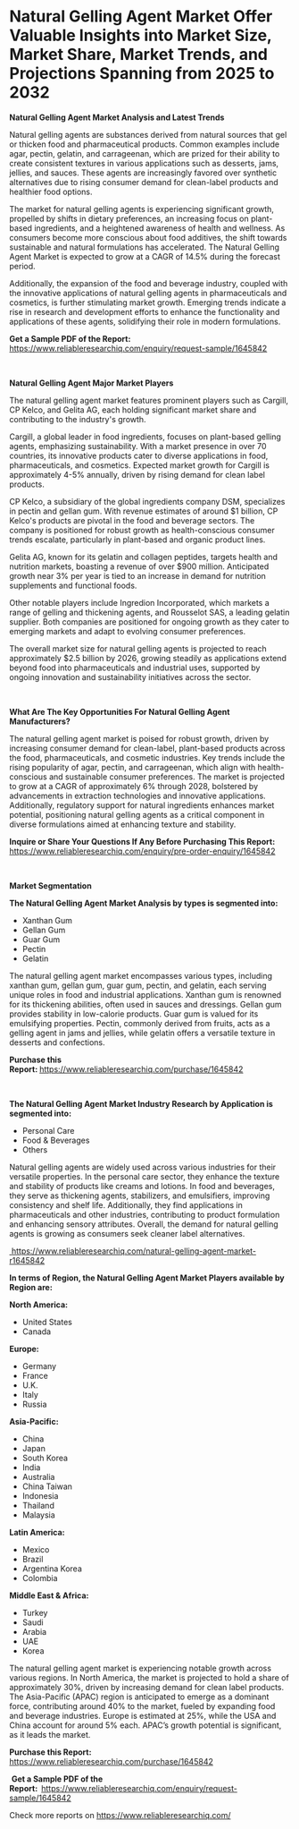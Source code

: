 <p><h1>Natural Gelling Agent Market Offer Valuable Insights into Market Size, Market Share, Market Trends, and Projections Spanning from 2025 to 2032</h1></p><p><strong>Natural Gelling Agent Market Analysis and Latest Trends</strong></p>
<p><p>Natural gelling agents are substances derived from natural sources that gel or thicken food and pharmaceutical products. Common examples include agar, pectin, gelatin, and carrageenan, which are prized for their ability to create consistent textures in various applications such as desserts, jams, jellies, and sauces. These agents are increasingly favored over synthetic alternatives due to rising consumer demand for clean-label products and healthier food options.</p><p>The market for natural gelling agents is experiencing significant growth, propelled by shifts in dietary preferences, an increasing focus on plant-based ingredients, and a heightened awareness of health and wellness. As consumers become more conscious about food additives, the shift towards sustainable and natural formulations has accelerated. The Natural Gelling Agent Market is expected to grow at a CAGR of 14.5% during the forecast period. </p><p>Additionally, the expansion of the food and beverage industry, coupled with the innovative applications of natural gelling agents in pharmaceuticals and cosmetics, is further stimulating market growth. Emerging trends indicate a rise in research and development efforts to enhance the functionality and applications of these agents, solidifying their role in modern formulations.</p></p>
<p><strong>Get a Sample PDF of the Report:&nbsp;</strong> <a href="https://www.reliableresearchiq.com/enquiry/request-sample/1645842?utm_campaign=3433&utm_medium=2&utm_source=Github&utm_content=ia&utm_term=02042025&utm_id=natural-gelling-agent">https://www.reliableresearchiq.com/enquiry/request-sample/1645842</a></p>
<p>&nbsp;</p>
<p><strong>Natural Gelling Agent Major Market Players</strong></p>
<p><p>The natural gelling agent market features prominent players such as Cargill, CP Kelco, and Gelita AG, each holding significant market share and contributing to the industry's growth. </p><p>Cargill, a global leader in food ingredients, focuses on plant-based gelling agents, emphasizing sustainability. With a market presence in over 70 countries, its innovative products cater to diverse applications in food, pharmaceuticals, and cosmetics. Expected market growth for Cargill is approximately 4-5% annually, driven by rising demand for clean label products.</p><p>CP Kelco, a subsidiary of the global ingredients company DSM, specializes in pectin and gellan gum. With revenue estimates of around $1 billion, CP Kelco's products are pivotal in the food and beverage sectors. The company is positioned for robust growth as health-conscious consumer trends escalate, particularly in plant-based and organic product lines.</p><p>Gelita AG, known for its gelatin and collagen peptides, targets health and nutrition markets, boasting a revenue of over $900 million. Anticipated growth near 3% per year is tied to an increase in demand for nutrition supplements and functional foods.</p><p>Other notable players include Ingredion Incorporated, which markets a range of gelling and thickening agents, and Rousselot SAS, a leading gelatin supplier. Both companies are positioned for ongoing growth as they cater to emerging markets and adapt to evolving consumer preferences.</p><p>The overall market size for natural gelling agents is projected to reach approximately $2.5 billion by 2026, growing steadily as applications extend beyond food into pharmaceuticals and industrial uses, supported by ongoing innovation and sustainability initiatives across the sector.</p></p>
<p>&nbsp;</p>
<p><strong>What Are The Key Opportunities For Natural Gelling Agent Manufacturers?</strong></p>
<p><p>The natural gelling agent market is poised for robust growth, driven by increasing consumer demand for clean-label, plant-based products across the food, pharmaceuticals, and cosmetic industries. Key trends include the rising popularity of agar, pectin, and carrageenan, which align with health-conscious and sustainable consumer preferences. The market is projected to grow at a CAGR of approximately 6% through 2028, bolstered by advancements in extraction technologies and innovative applications. Additionally, regulatory support for natural ingredients enhances market potential, positioning natural gelling agents as a critical component in diverse formulations aimed at enhancing texture and stability.</p></p>
<p><strong>Inquire or Share Your Questions If Any Before Purchasing This Report:</strong> <a href="https://www.reliableresearchiq.com/enquiry/pre-order-enquiry/1645842?utm_campaign=3433&utm_medium=2&utm_source=Github&utm_content=ia&utm_term=02042025&utm_id=natural-gelling-agent">https://www.reliableresearchiq.com/enquiry/pre-order-enquiry/1645842</a></p>
<p>&nbsp;</p>
<p><strong>Market Segmentation</strong></p>
<p><strong>The Natural Gelling Agent Market Analysis by types is segmented into:</strong></p>
<p><ul><li>Xanthan Gum</li><li>Gellan Gum</li><li>Guar Gum</li><li>Pectin</li><li>Gelatin</li></ul></p>
<p><p>The natural gelling agent market encompasses various types, including xanthan gum, gellan gum, guar gum, pectin, and gelatin, each serving unique roles in food and industrial applications. Xanthan gum is renowned for its thickening abilities, often used in sauces and dressings. Gellan gum provides stability in low-calorie products. Guar gum is valued for its emulsifying properties. Pectin, commonly derived from fruits, acts as a gelling agent in jams and jellies, while gelatin offers a versatile texture in desserts and confections.</p></p>
<p><strong>Purchase this Report:&nbsp;</strong><a href="https://www.reliableresearchiq.com/purchase/1645842?utm_campaign=3433&utm_medium=2&utm_source=Github&utm_content=ia&utm_term=02042025&utm_id=natural-gelling-agent">https://www.reliableresearchiq.com/purchase/1645842</a></p>
<p>&nbsp;</p>
<p><strong>The Natural Gelling Agent Market Industry Research by Application is segmented into:</strong></p>
<p><ul><li>Personal Care</li><li>Food & Beverages</li><li>Others</li></ul></p>
<p><p>Natural gelling agents are widely used across various industries for their versatile properties. In the personal care sector, they enhance the texture and stability of products like creams and lotions. In food and beverages, they serve as thickening agents, stabilizers, and emulsifiers, improving consistency and shelf life. Additionally, they find applications in pharmaceuticals and other industries, contributing to product formulation and enhancing sensory attributes. Overall, the demand for natural gelling agents is growing as consumers seek cleaner label alternatives.</p></p>
<p><a href="https://www.reliableresearchiq.com/natural-gelling-agent-market-r1645842?utm_campaign=3433&utm_medium=2&utm_source=Github&utm_content=ia&utm_term=02042025&utm_id=natural-gelling-agent">&nbsp;https://www.reliableresearchiq.com/natural-gelling-agent-market-r1645842</a></p>
<p><strong>In terms of Region, the Natural Gelling Agent Market Players available by Region are:</strong></p>
<p>
    <p> <strong> North America: </strong>
        <ul>
            <li>United States</li>
            <li>Canada</li>
        </ul>
        </p> 
    <p> <strong> Europe: </strong>
        <ul>
            <li>Germany</li>
            <li>France</li>
            <li>U.K.</li>
            <li>Italy</li>
            <li>Russia</li>
        </ul>
        </p> 
    <p> <strong> Asia-Pacific: </strong>
        <ul>
            <li>China</li>
            <li>Japan</li>
            <li>South Korea</li>
            <li>India</li>
            <li>Australia</li>
            <li>China Taiwan</li>
            <li>Indonesia</li>
            <li>Thailand</li>
            <li>Malaysia</li>
        </ul>
        </p> 
    <p> <strong> Latin America: </strong>
        <ul>
            <li>Mexico</li>
            <li>Brazil</li>
            <li>Argentina Korea</li>
            <li>Colombia</li>
        </ul>
        </p> 
    <p> <strong> Middle East & Africa: </strong>
        <ul>
            <li>Turkey</li>
            <li>Saudi</li>
            <li>Arabia</li>
            <li>UAE</li>
            <li>Korea</li>
        </ul>
    </p>
    </p>
<p><p>The natural gelling agent market is experiencing notable growth across various regions. In North America, the market is projected to hold a share of approximately 30%, driven by increasing demand for clean label products. The Asia-Pacific (APAC) region is anticipated to emerge as a dominant force, contributing around 40% to the market, fueled by expanding food and beverage industries. Europe is estimated at 25%, while the USA and China account for around 5% each. APAC’s growth potential is significant, as it leads the market.</p></p>
<p><strong>Purchase this Report: </strong><a href="https://www.reliableresearchiq.com/purchase/1645842?utm_campaign=3433&utm_medium=2&utm_source=Github&utm_content=ia&utm_term=02042025&utm_id=natural-gelling-agent">https://www.reliableresearchiq.com/purchase/1645842</a></p>
<p>&nbsp;<strong>Get a Sample PDF of the Report:&nbsp;&nbsp;</strong><a href="https://www.reliableresearchiq.com/enquiry/request-sample/1645842?utm_campaign=3433&utm_medium=2&utm_source=Github&utm_content=ia&utm_term=02042025&utm_id=natural-gelling-agent">https://www.reliableresearchiq.com/enquiry/request-sample/1645842</a></p>
<p><strong></strong></p>
<p>Check more reports on <a href="https://www.reliableresearchiq.com/?utm_campaign=3433&utm_medium=2&utm_source=Github&utm_content=ia&utm_term=02042025&utm_id=natural-gelling-agent">https://www.reliableresearchiq.com/</a></p>